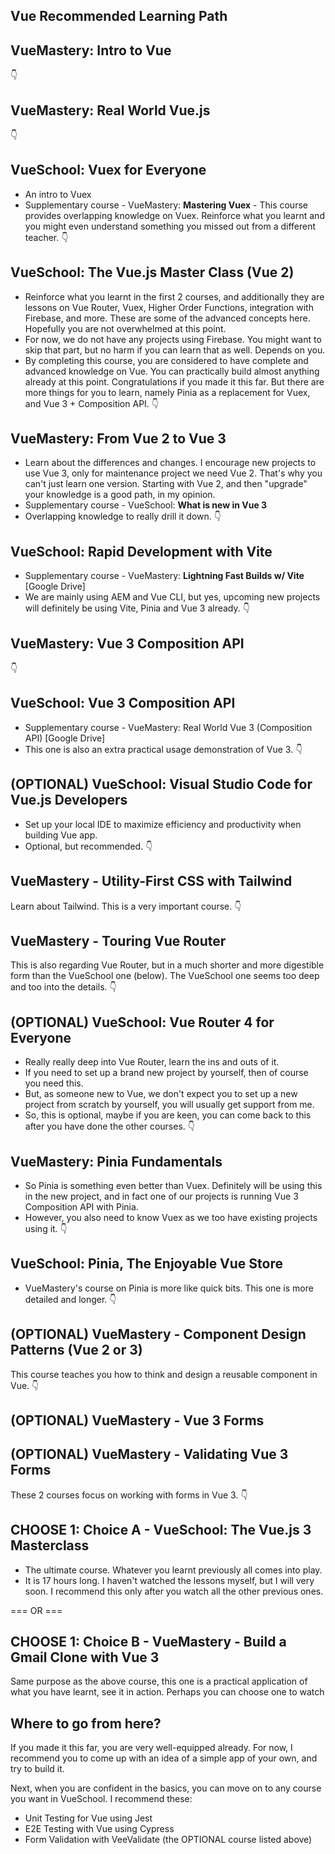 ## Vue Recommended Learning Path

## VueMastery: **Intro to Vue**

👇

## VueMastery: **Real World Vue.js**

👇

## VueSchool: **Vuex for Everyone**

- An intro to Vuex
- Supplementary course - VueMastery: **Mastering Vuex** - This course provides overlapping knowledge on Vuex.
  Reinforce what you learnt and you might even understand something you missed out from a different teacher.
  👇

## VueSchool: **The Vue.js Master Class (Vue 2)**

- Reinforce what you learnt in the first 2 courses, and additionally they are lessons on
  Vue Router, Vuex, Higher Order Functions, integration with Firebase, and more.
  These are some of the advanced concepts here. Hopefully you are not overwhelmed at this point.
- For now, we do not have any projects using Firebase. You might want to skip that part, but no harm if you can learn that as well. Depends on you.
- By completing this course, you are considered to have complete and advanced knowledge on Vue. You can practically build almost anything already at this point. Congratulations if you made it this far. But there are more things for you to learn, namely Pinia as a replacement for Vuex, and Vue 3 + Composition API.
  👇

## VueMastery: **From Vue 2 to Vue 3**

- Learn about the differences and changes. I encourage new projects to use Vue 3, only for maintenance project we need Vue 2. That's why you can't just learn one version. Starting with Vue 2, and then "upgrade" your knowledge is a good path, in my opinion.
- Supplementary course - VueSchool: **What is new in Vue 3**
- Overlapping knowledge to really drill it down.
  👇

## VueSchool: **Rapid Development with Vite**

- Supplementary course - VueMastery: **Lightning Fast Builds w/ Vite** [Google Drive]
- We are mainly using AEM and Vue CLI, but yes, upcoming new projects will definitely be using Vite, Pinia and Vue 3 already.
  👇

## VueMastery: **Vue 3 Composition API**

👇

## VueSchool: **Vue 3 Composition API**

- Supplementary course - VueMastery: Real World Vue 3 (Composition API) [Google Drive]
- This one is also an extra practical usage demonstration of Vue 3.
  👇

## (OPTIONAL) VueSchool: **Visual Studio Code for Vue.js Developers**

- Set up your local IDE to maximize efficiency and productivity when building Vue app.
- Optional, but recommended.
  👇

## VueMastery - **Utility-First CSS with Tailwind**

Learn about Tailwind. This is a very important course.
👇

## VueMastery - **Touring Vue Router**

This is also regarding Vue Router, but in a much shorter and more digestible form than the VueSchool one (below).
The VueSchool one seems too deep and too into the details.
👇

## (OPTIONAL) VueSchool: **Vue Router 4 for Everyone**

- Really really deep into Vue Router, learn the ins and outs of it.
- If you need to set up a brand new project by yourself, then of course you need this.
- But, as someone new to Vue, we don't expect you to set up a new project from scratch by yourself, you will usually get support from me.
- So, this is optional, maybe if you are keen, you can come back to this after you have done the other courses.
  👇

## VueMastery: **Pinia Fundamentals**

- So Pinia is something even better than Vuex.
  Definitely will be using this in the new project, and in fact one of our projects is running Vue 3 Composition API with Pinia.
- However, you also need to know Vuex as we too have existing projects using it.
  👇

## VueSchool: **Pinia, The Enjoyable Vue Store**

- VueMastery's course on Pinia is more like quick bits. This one is more detailed and longer.
  👇

## (OPTIONAL) VueMastery - **Component Design Patterns (Vue 2 or 3)**

This course teaches you how to think and design a reusable component in Vue.
👇

## (OPTIONAL) VueMastery - **Vue 3 Forms**

## (OPTIONAL) VueMastery - **Validating Vue 3 Forms**

These 2 courses focus on working with forms in Vue 3.
👇

## CHOOSE 1: Choice A - VueSchool: **The Vue.js 3 Masterclass**

- The ultimate course. Whatever you learnt previously all comes into play.
- It is 17 hours long. I haven't watched the lessons myself, but I will very soon. I recommend this only after you watch all the other previous ones.

=== OR ===

## CHOOSE 1: Choice B - VueMastery - **Build a Gmail Clone with Vue 3**

Same purpose as the above course, this one is a practical application of what you have learnt, see it in action.
Perhaps you can choose one to watch

## Where to go from here?

If you made it this far, you are very well-equipped already.
For now, I recommend you to come up with an idea of a simple app of your own, and try to build it.

Next, when you are confident in the basics, you can move on to any course you want in VueSchool.
I recommend these:

- Unit Testing for Vue using Jest
- E2E Testing with Vue using Cypress
- Form Validation with VeeValidate (the OPTIONAL course listed above)

